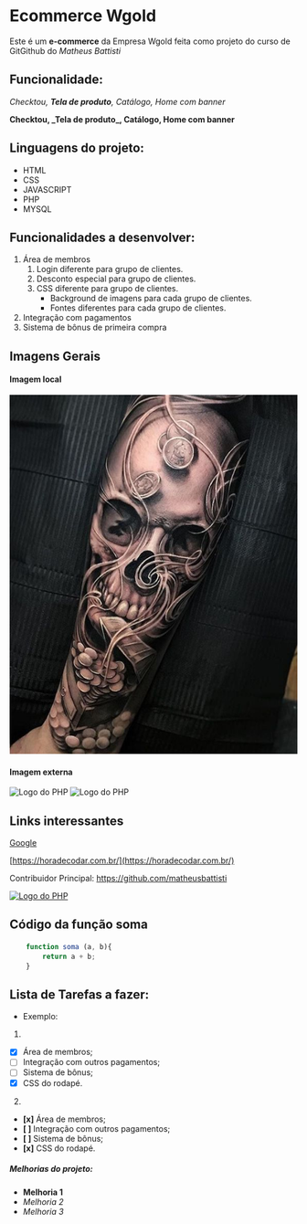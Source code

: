# Ecommerce Wgold

Este é um **e-commerce** da Empresa Wgold feita como projeto do curso de GitGithub do _Matheus Battisti_

## Funcionalidade:

_Checktou, **Tela de produto**, Catálogo, Home com banner_

**Checktou, \_**Tela de produto**\_, Catálogo, Home com banner**

## Linguagens do projeto:

- HTML
- CSS
- JAVASCRIPT
- PHP
- MYSQL

## Funcionalidades a desenvolver:

1. Área de membros
   1. Login diferente para grupo de clientes.
   2. Desconto especial para grupo de clientes.
   3. CSS diferente para grupo de clientes.
      - Background de imagens para cada grupo de clientes.
      - Fontes diferentes para cada grupo de clientes.
2. Integração com pagamentos
3. Sistema de bônus de primeira compra

## Imagens Gerais

#### Imagem local

![Tatuagem](img/3.jpg)

#### Imagem externa

![Logo do PHP](https://1.bp.blogspot.com/-V42E2GHNjrc/UmRtnvOCkkI/AAAAAAAAAoc/l044a1LwcC4/s1600/PHP-logo.png) ![Logo do PHP](https://1.bp.blogspot.com/-V42E2GHNjrc/UmRtnvOCkkI/AAAAAAAAAoc/l044a1LwcC4/s1600/PHP-logo.png)

## Links interessantes

[Google](https://www.google.com)

[https://horadecodar.com.br/](https://horadecodar.com.br/)

Contribuidor Principal: https://github.com/matheusbattisti

[![Logo do PHP](https://1.bp.blogspot.com/-V42E2GHNjrc/UmRtnvOCkkI/AAAAAAAAAoc/l044a1LwcC4/s1600/PHP-logo.png)](https://github.com/matheusbattisti)

## Código da função soma

```Javascript
    function soma (a, b){
        return a + b;
    }
```
## Lista de Tarefas a fazer:
- Exemplo:
1. 
- [x] Área de membros;
- [ ] Integração com outros pagamentos;
- [ ] Sistema de bônus;
- [x] CSS do rodapé.

2. 
- **[x]** Área de membros;
- **[ ]** Integração com outros pagamentos;
- **[ ]** Sistema de bônus;
- **[x]** CSS do rodapé.

##### Melhorias do projeto:

- **Melhoria 1**
- _Melhoria 2_
- _Melhoria 3_
